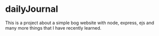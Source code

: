 # dailyJournal
This is a project about a simple bog website with node, express, ejs and many more things that I have recently learned.
